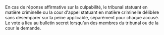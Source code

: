 En cas de réponse affirmative sur la culpabilité, le tribunal statuant en matière criminelle ou la cour d'appel statuant en matière criminelle délibère sans désemparer sur la peine applicable, séparément pour chaque accusé.
Le vote a lieu au bulletin secret lorsqu’un des membres du tribunal ou de la cour le demande.
